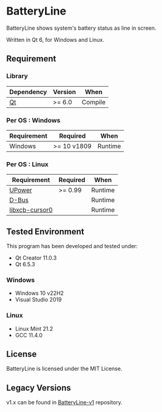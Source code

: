 # BatteryLine

BatteryLine shows system's battery status as line in screen.

Written in Qt 6, for Windows and Linux.

## Requirement

### Library

Dependency                                  | Version   | When
------------------------------------------- | ----------|-------
[Qt](https://www.qt.io/)                    | >= 6.0    | Compile

### Per OS : Windows

Requirement                                 | Required    | When
------------------------------------------- | ------------|-----
Windows                                     | >= 10 v1809 | Runtime

### Per OS : Linux

Requirement                                 | Required | When
------------------------------------------- | ---------|------
[UPower](https://upower.freedesktop.org/)   | >= 0.99  | Runtime
[D-Bus](https://dbus.freedesktop.org/)      |          | Runtime
[libxcb-cursor0](https://packages.ubuntu.com/search?keywords=libxcb-cursor0)   |      | Runtime

## Tested Environment

This program has been developed and tested under:

- Qt Creator 11.0.3
- Qt 6.5.3

### Windows

- Windows 10 v22H2
- Visual Studio 2019

### Linux

- Linux Mint 21.2
- GCC 11.4.0

## License

BatteryLine is licensed under the MIT License.

## Legacy Versions

v1.x can be found in [BatteryLine-v1](https://github.com/ied206/BatteryLine-v1) repository.

